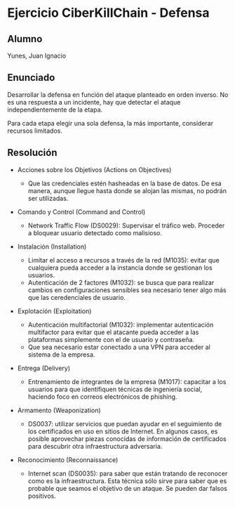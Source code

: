 # Ejercicio CiberKillChain - Defensa

## Alumno

Yunes, Juan Ignacio

## Enunciado

Desarrollar la defensa en función del ataque planteado en orden inverso. No es una respuesta a un incidente, hay que detectar el ataque independientemente de la etapa.

Para cada etapa elegir una sola defensa, la más importante, considerar recursos limitados.

## Resolución
 
* Acciones sobre los Objetivos (Actions on Objectives)

  * Que las credenciales estén hasheadas en la base de datos. De esa manera, aunque llegue hasta donde se alojan las mismas, no podrán ser utilizadas.

* Comando y Control (Command and Control)

  * Network Traffic Flow (DS0029): Supervisar el tráfico web. Proceder a bloquear usuario detectado como malisioso.

* Instalación (Installation)

  * Limitar el acceso a recursos a través de la red (M1035): evitar que cualquiera pueda acceder a la instancia donde se gestionan los usuarios.
  * Autenticación de 2 factores (M1032): se busca que para realizar cambios en configuraciones sensibles sea necesario tener algo más que las ceredenciales de usuario.

* Explotación (Exploitation)

  * Autenticación multifactorial (M1032): implementar autenticación multifactor para evitar que el atacante pueda acceder a las plataformas simplemente con el de usuario y contraseña.
  * Que sea necesario estar conectado a una VPN para acceder al sistema de la empresa.

* Entrega (Delivery)
    
  * Entrenamiento de integrantes de la empresa (M1017): capacitar a los usuarios para que identifiquen técnicas de ingeniería social, haciendo foco en correos electrónicos de phishing.
 
* Armamento (Weaponization)
   
   * DS0037: utilizar servicios que puedan ayudar en el seguimiento de los certificados en uso en sitios de Internet. En algunos casos, es posible aprovechar piezas conocidas de información de certificados para descubrir otra infraestructura adversaria.

* Reconocimiento (Reconnaissance)

  * Internet scan (DS0035): para saber que están tratando de reconocer como es la infraestructura. Esta técnica sólo sirve para saber que es probable que seamos el objetivo de un ataque. Se pueden dar falsos positivos.
